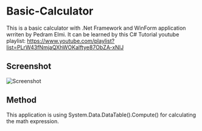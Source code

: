 # Basic-Calculator

This is a basic calculator with .Net Framework and WinForm application wrriten by Pedram Elmi. It can be learned by this C# Tutorial youtube playlist: https://www.youtube.com/playlist?list=PLrW43fNmjaQXhWOKalftye87ObZA-xNIJ
## Screenshot
![Screenshot](https://www.dropbox.com/s/h0vhaelrgkzo2x2/Screenshot%202021-01-23%20174618.png?raw=1)

## Method
This application is using System.Data.DataTable().Compute() for calculating the math expression.
